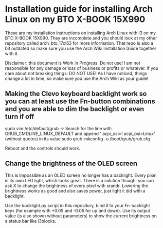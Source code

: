 # Installation guide for installing Arch Linux on my BTO X-BOOK 15X990
These are my installation instructions on installing Arch Linux with i3 on my BTO X-BOOK 15X990. They are incomplete and you should look at my other repository called arch_bto_17cl63 for more information. That repo is also a bit outdated so make sure you use the Arch Wiki Installation Guide together with it.

Disclaimer: this document is Work In Progress. Do not use! I am not responsible for any damage or loss of business or profits or whatever. If you care about not breaking things: DO NOT USE! As I have noticed, things change a lot in time, so make sure you use the Arch Wiki as your guide!

## Making the Clevo keyboard backlight work so you can at least use the Fn-button combinations and you are able to dim the backlight or even turn if off

  sudo vim /etc/default/grub
  -> Search for the line with GRUB_CMDLINE_LINUX_DEFAULT and append ' acpi_osi=! acpi_osi=Linux' (without quotes) in its value
  sudo grub-mkconfig -o /boot/grub/grub.cfg

Reboot and the controls should work.

## Change the brightness of the OLED screen
This is impossible as an OLED screen no longer has a backlight. Every pixel is its own LED light, which looks great.
There is a solution though: you can ask X to change the brightness of every pixel with xrandr.
Lowering the brightness works as good and also saves power, just light it did with a backlight.

Use the backlight.py script in this repository, bind it to your Fn-backlight keys (for example with +0.05 and -0.05 for up and down). Use its output value (is also shown without parameters) to show the current brightness on a status bar like i3blocks.
